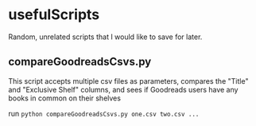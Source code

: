 # usefulScripts
Random, unrelated scripts that I would like to save for later. 

## compareGoodreadsCsvs.py
This script accepts multiple csv files as parameters, compares the "Title" and "Exclusive Shelf" columns, and sees if Goodreads users have any books in common on their shelves

run `python compareGoodreadsCsvs.py one.csv two.csv ...`
